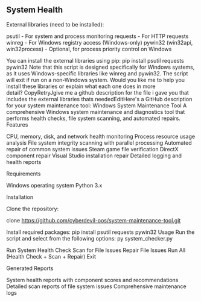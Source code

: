  System Health
-------------------------------------------- 
External libraries (need to be installed):


psutil - For system and process monitoring
requests - For HTTP requests
winreg - For Windows registry access (Windows-only)
pywin32 (win32api, win32process) - Optional, for process priority control on Windows

You can install the external libraries using pip:
pip install psutil requests pywin32
Note that this script is designed specifically for Windows systems, as it uses Windows-specific libraries like winreg and pywin32. The script will exit if run on a non-Windows system.
Would you like me to help you install these libraries or explain what each one does in more detail? CopyRetryJgive me a github description for the file i gave you that includes the external libraries thats neededEditHere's a GitHub description for your system maintenance tool:
Windows System Maintenance Tool
A comprehensive Windows system maintenance and diagnostics tool that performs health checks, file system scanning, and automated repairs.
Features

CPU, memory, disk, and network health monitoring
Process resource usage analysis
File system integrity scanning with parallel processing
Automated repair of common system issues
Steam game file verification
DirectX component repair
Visual Studio installation repair
Detailed logging and health reports

Requirements

Windows operating system
Python 3.x

Installation

Clone the repository:

clone https://github.com/cyberdevil-oos/system-maintenance-tool.git

Install required packages:
pip install psutil requests pywin32
Usage
Run the script and select from the following options:
py system_checker.py

Run System Health Check
Scan for File Issues
Repair File Issues
Run All (Health Check + Scan + Repair)
Exit

Generated Reports

System health reports with component scores and recommendations
Detailed scan reports of file system issues
Comprehensive maintenance logs
